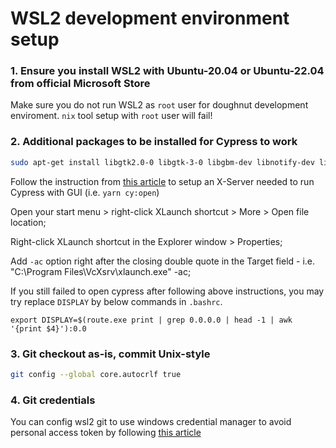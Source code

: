 # WSL2 development environment setup

### 1. Ensure you install WSL2 with Ubuntu-20.04 or Ubuntu-22.04 from official Microsoft Store
Make sure you do not run WSL2 as `root` user for doughnut development enviroment. `nix` tool setup with `root` user will fail!

### 2. Additional packages to be installed for Cypress to work
```bash
sudo apt-get install libgtk2.0-0 libgtk-3-0 libgbm-dev libnotify-dev libgconf-2-4 libnss3 libxss1 libasound2 libxtst6 xauth xvfb
```
Follow the instruction from [this article](https://shouv.medium.com/how-to-run-cypress-on-wsl2-989b83795fb6) to setup an X-Server needed to run Cypress with GUI (i.e. `yarn cy:open`)

Open your start menu > right-click XLaunch shortcut > More > Open file location;

Right-click XLaunch shortcut in the Explorer window > Properties;

Add `-ac` option right after the closing double quote in the Target field - i.e. "C:\Program Files\VcXsrv\xlaunch.exe" -ac;

If you still failed to open cypress after following above instructions, you may try replace `DISPLAY` by below commands in `.bashrc`.
```
export DISPLAY=$(route.exe print | grep 0.0.0.0 | head -1 | awk '{print $4}'):0.0
```

### 3. Git checkout as-is, commit Unix-style
```bash
git config --global core.autocrlf true
```

### 4. Git credentials
You can config wsl2 git to use windows credential manager to avoid personal access token by following [this article](https://learn.microsoft.com/en-us/windows/wsl/tutorials/wsl-git)
